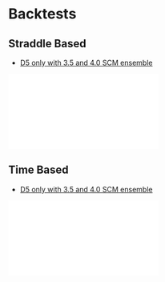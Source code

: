 # Backtests
## Straddle Based
- [D5 only with 3.5 and 4.0 SCM ensemble](/zerodte/opposing/prod_no_pulsing_di_scm_4.5_5_straddle_min_di_duration_2022/dailyReturns.csv)

<iframe frameborder="0" id="iframe1" src="/backtests/zerodte/opposing/prod_no_pulsing_di_scm_4.5_5_straddle_min_di_duration_2022/plPlot.html"></iframe>

<script>
	let iframe1 = document.querySelector("#iframe1");

	iframe1.addEventListener('load', function() {
		iframe1.style.height = (iframe1.contentDocument.body.scrollHeight *1.1) + 'px';
		iframe1.style.width = (iframe1.contentDocument.body.scrollWidth *1.1) + 'px';
	});	
</script>


## Time Based
- [D5 only with 3.5 and 4.0 SCM ensemble](/zerodte/opposing/prod_no_pulsing_di_scm_4.5_5_min_di_duration_2022/dailyReturns.csv)

<iframe frameborder="0" id="iframe2" 
src="/backtests/zerodte/opposing/prod_no_pulsing_di_scm_4.5_5_min_di_duration_2022/plPlot.html"></iframe>

<script>
	let iframe2 = document.querySelector("#iframe2");

	iframe2.addEventListener('load', function() {
		iframe2.style.height = (iframe2.contentDocument.body.scrollHeight *1.1) + 'px';
		iframe2.style.width = (iframe2.contentDocument.body.scrollWidth *1.1) + 'px';
	});	
</script>


